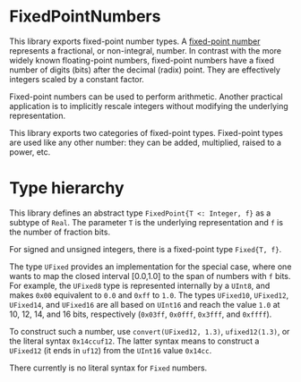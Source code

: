 # FixedPointNumbers

This library exports fixed-point number types.
A [fixed-point number][wikipedia] represents a fractional, or non-integral, number.
In contrast with the more widely known floating-point numbers, fixed-point
numbers have a fixed number of digits (bits) after the decimal (radix) point.
They are effectively integers scaled by a constant factor.

Fixed-point numbers can be used to perform arithmetic. Another practical
application is to implicitly rescale integers without modifying the
underlying representation.

This library exports two categories of fixed-point types.
Fixed-point types are used like any other number: they can be added, multiplied, raised to a power,
etc.

# Type hierarchy
This library defines an abstract type `FixedPoint{T <: Integer, f}` as a subtype of `Real`. The parameter `T` is the underlying representation and `f` is the number of fraction bits.

For signed and unsigned integers, there is a fixed-point type `Fixed{T, f}`.

The type `UFixed` provides an implementation for the special case,
where one wants to map the closed interval [0.0,1.0] to the span of numbers with `f` bits.
For example, the `UFixed8` type is represented internally by a `UInt8`, and makes
`0x00` equivalent to `0.0` and `0xff` to `1.0`.
The types `UFixed10`, `UFixed12`, `UFixed14`, and `UFixed16` are all based on `UInt16`
and reach the value `1.0` at 10, 12, 14, and 16 bits, respectively (`0x03ff`, `0x0fff`,
`0x3fff`, and `0xffff`).

To construct such a number, use `convert(UFixed12, 1.3)`, `ufixed12(1.3)`, or the literal syntax `0x14ccuf12`.
The latter syntax means to construct a `UFixed12` (it ends in `uf12`) from the `UInt16` value
`0x14cc`.

There currently is no literal syntax for `Fixed` numbers.

[wikipedia]: http://en.wikipedia.org/wiki/Fixed-point_arithmetic
